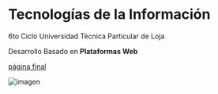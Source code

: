 # Tecnologías de la Información

6to Ciclo Universidad Técnica Particular de Loja

Desarrollo Basado en **Plataformas Web**


[página final](hojaC.md)

![imagen](img3.jpg)


```{tableofcontents}
```